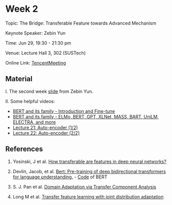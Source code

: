 # Week 2

Topic: The Bridge: Transferable Feature towards Advanced Mechanism

Keynote Speaker: Zebin Yun

Time: Jun 29, 19:30 - 21:30 pm

Venue: Lecture Hall 3, 302 (SUSTech)

Online Link: [TencentMeeting](https://sustech.meeting.tencent.com/dm/rzsV1UdvWHtp)

## Material

I. The second week [slide](https://nbviewer.org/github/niusj03/23summer/blob/master/content/docs/pdfs/Week-2.pdf) from Zebin Yun.

II. Some helpful videos:

- [BERT and its family - Introduction and Fine-tune](https://www.youtube.com/watch?v=1_gRK9EIQpc)
- [BERT and its family - ELMo, BERT, GPT, XLNet, MASS, BART, UniLM, ELECTRA, and more](https://www.youtube.com/watch?v=Bywo7m6ySlk)
- [Lecture 21: Auto-encoder (1/2)](https://www.youtube.com/watch?v=E7wlA85RxcI)
- [Lecture 22: Auto-encoder (2/2)](https://www.youtube.com/watch?v=PsBHWq9KKqk)


## References

1. Yosinski, J et al. [How transferable are features in deep neural networks?](https://arxiv.org/abs/1411.1792)

2. Devlin, Jacob, et al. [Bert: Pre-training of deep bidirectional transformers for language understanding.](https://arxiv.org/abs/1810.04805) - [Code](https://colab.research.google.com/drive/1m0fQjJfkK9vAovxPj9Nd3-hQuxezB2w1) of BERT

3. S. J. Pan et al. [Domain Adaptation via Transfer Component Analysis](https://cse.hkust.edu.hk/~jamesk/papers/tnn11.pdf)

4. Long M et al. [Transfer feature learning with joint distribution adaptation](https://ieeexplore.ieee.org/document/6751384)




